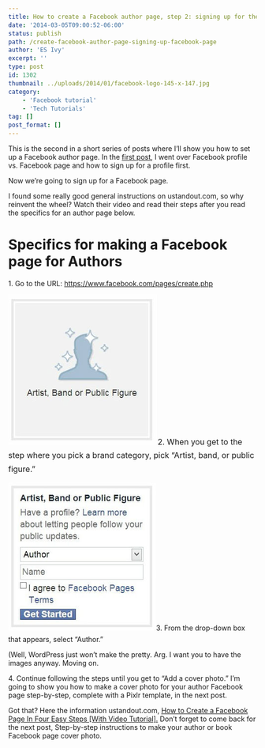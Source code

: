 ```yaml
---
title: How to create a Facebook author page, step 2: signing up for the Facebook page
date: '2014-03-05T09:00:52-06:00'
status: publish
path: /create-facebook-author-page-signing-up-facebook-page
author: 'ES Ivy'
excerpt: ''
type: post
id: 1302
thumbnail: ../uploads/2014/01/facebook-logo-145-x-147.jpg
category:
    - 'Facebook tutorial'
    - 'Tech Tutorials'
tag: []
post_format: []
---
```

This is the second in a short series of posts where I’ll show you how to set up a Facebook author page. In the [first post](http://192.168.1.34:4945/web-tutorials/how-to-create-facebook-author-page "how to create a facebook author page"), I went over Facebook profile vs. Facebook page and how to sign up for a profile first.

Now we’re going to sign up for a Facebook page.

I found some really good general instructions on ustandout.com, so why reinvent the wheel? Watch their video and read their steps after you read the specifics for an author page below.

Specifics for making a Facebook page for Authors
================================================

1\. Go to the URL: <https://www.facebook.com/pages/create.php>

[![facebook page creation](../uploads/2014/01/facebook-artist.jpg)](http://192.168.1.34:4945/wp-content/uploads/2014/01/facebook-artist.jpg)<span style="line-height: 1.714285714; font-size: 1rem;">2. When you get to the step where you pick a brand category, pick “Artist, band, or public figure.” </span>

<span style="line-height: 1.714285714; font-size: 1rem;">[![facebook page author selection](../uploads/2014/01/facebook-author.jpg)](http://192.168.1.34:4945/wp-content/uploads/2014/01/facebook-author.jpg)</span>3. From the drop-down box that appears, select “Author.”

(Well, WordPress just won’t make the pretty. Arg. I want you to have the images anyway. Moving on.

4\. Continue following the steps until you get to “Add a cover photo.” I’m going to show you how to make a cover photo for your author Facebook page step-by-step, complete with a Pixlr template, in the next post.

Got that? Here the information ustandout.com, [How to Create a Facebook Page In Four Easy Steps \[With Video Tutorial\].](http://ustandout.com/facebook/how-to-create-a-facebook-page-in-four-easy-steps "create a facebook page") Don’t forget to come back for the next post, Step-by-step instructions to make your author or book Facebook page cover photo.